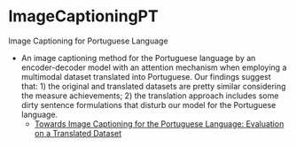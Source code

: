 # ImageCaptioningPT
Image Captioning for Portuguese Language

* An image captioning method for the Portuguese language by an encoder-decoder model with an attention mechanism when employing a multimodal dataset translated into Portuguese. Our findings suggest that: 1) the original and translated datasets are pretty similar considering the measure achievements; 2) the translation approach includes some dirty sentence formulations that disturb our model for the Portuguese language.
  - [Towards Image Captioning for the Portuguese Language: Evaluation on a Translated Dataset](https://www.researchgate.net/publication/360495253_Towards_Image_Captioning_for_the_Portuguese_Language_Evaluation_on_a_Translated_Dataset) 
